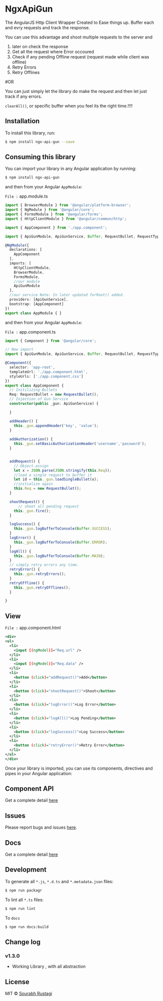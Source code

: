 # NgxApiGun

The AngularJS Http Client Wrapper Created to Ease things up.
 Buffer each and evry requests and track the response. 

You can use this advantage and shoot multiple requests to the server and 
1) later on check the response 
2) Get all the request where Error occoured
3) Check if any pending Offline request (request made while client was offline)
4) Retry Errors
5) Retry Offlines


#OR


You can just simply let the library do make the request and then let just track if any errors.

`clearAll()`, or specific buffer when you feel its the right time.!!!!



## Installation

To install this library, run:

```bash
$ npm install ngx-api-gun --save
```

## Consuming this library

You can import your library in any Angular application by running:

```bash
$ npm install ngx-api-gun
```

and then from your Angular `AppModule`:

`File :` app.module.ts

```typescript
import { BrowserModule } from '@angular/platform-browser';
import { NgModule } from '@angular/core';
import { FormsModule } from '@angular/forms';
import { HttpClientModule } from '@angular/common/http';

import { AppComponent } from './app.component';

import { ApiGunModule, ApiGunService, Buffer, RequestBullet, RequestType } from 'ngx-api-gun'

@NgModule({
  declarations: [
    AppComponent
  ],
  imports: [
    HttpClientModule,
    BrowserModule,
    FormsModule,
    //our module
    ApiGunModule
  ],
  //our service Note: In later updated forRoot() added.
  providers: [ApiGunService],
  bootstrap: [AppComponent]
})
export class AppModule { }

```
and then from your Angular `AppModule`:

`File :` app.component.ts

```typescript
import { Component } from '@angular/core';

// New import
import { ApiGunModule, ApiGunService, Buffer, RequestBullet, RequestType } from 'ngx-api-gun'

@Component({
  selector: 'app-root',
  templateUrl: './app.component.html',
  styleUrls: ['./app.component.css']
})
export class AppComponent {
  // Initilizing Bullets
  Req: RequestBullet = new RequestBullet();
  // Injection of Gun Service
  constructor(public _gun: ApiGunService) {

  }

  addHeader() {
    this._gun.appendHeader('key', 'value');
  }
  
  addAuthorization() {
    this._gun.setBasicAuthorizationHeader('username','password');
  }


  addRequest() {
    // Object.assign
    let x = JSON.parse(JSON.stringify(this.Req));
    //load a single request to buffer it 
    let id = this._gun.loadSingleBullet(x);
    //initialize again
    this.Req = new RequestBullet();
  }

  shootRequest() {
      // shoot all pending request
    this._gun.fire();
  }

  logSuccess() {
    this._gun.logBufferToConsole(Buffer.SUCCESS);
  }
  logError() {
    this._gun.logBufferToConsole(Buffer.ERROR);
  }
  logAll() {
    this._gun.logBufferToConsole(Buffer.MAIN);
  }
  // simply retry errors any time.
  retryError() {
    this._gun.retryErrors();
  }
  retryOffline() {
    this._gun.retryOfflines();
  }

}

```
## View

`File :` app.component.html

```xml 
<div>
<ul>
  <li>
    <input [(ngModel)]="Req.url" />
  </li>
  <li>
    <input [(ngModel)]="Req.data" />
  </li>
  <li>
    <button (click)="addRequest()">Add</button>
  </li>
  <li>
    <button (click)="shootRequest()">Shoot</button>
  </li>
  <li>
    <button (click)="logError()">Log Error</button>
  </li>
  <li>
    <button (click)="logAll()">Log Pending</button>
  </li>
  <li>
    <button (click)="logSuccess()">Log Success</button>
  </li>
  <li>
    <button (click)="retryError()">Retry Error</button>
  </li>
</ul>
</div>
```

Once your library is imported, you can use its components, directives and pipes in your Angular application:


## Component API

Get a complete detail [here](https://coderusty.github.io/ngx-api-gun/injectables/ApiGunService.html)


## Issues

Please report bugs and issues [here](https://github.com/codeRusty/ngx-api-gun/issues).


## Docs

Get a complete detail [here](https://coderusty.github.io/ngx-api-gun/injectables/ApiGunService.html)


## Development

To generate all `*.js`, `*.d.ts` and `*.metadata.json` files:

```bash
$ npm run packagr
```

To lint all `*.ts` files:

```bash
$ npm run lint
```

To `docs`

```bash
$ npm run docs:build
```

## Change log

### v1.3.0

- Working Library , with all abstraction


## License

MIT © [Sourabh Rustagi](mailto:sourabh.rustagi@hotmail.com)

